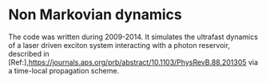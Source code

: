 # Non Markovian dynamics
The code was written during 2009-2014.
It simulates the ultrafast dynamics of a laser driven exciton system interacting with a photon reservoir, described in [Ref:],<https://journals.aps.org/prb/abstract/10.1103/PhysRevB.88.201305> via a time-local propagation scheme. 

